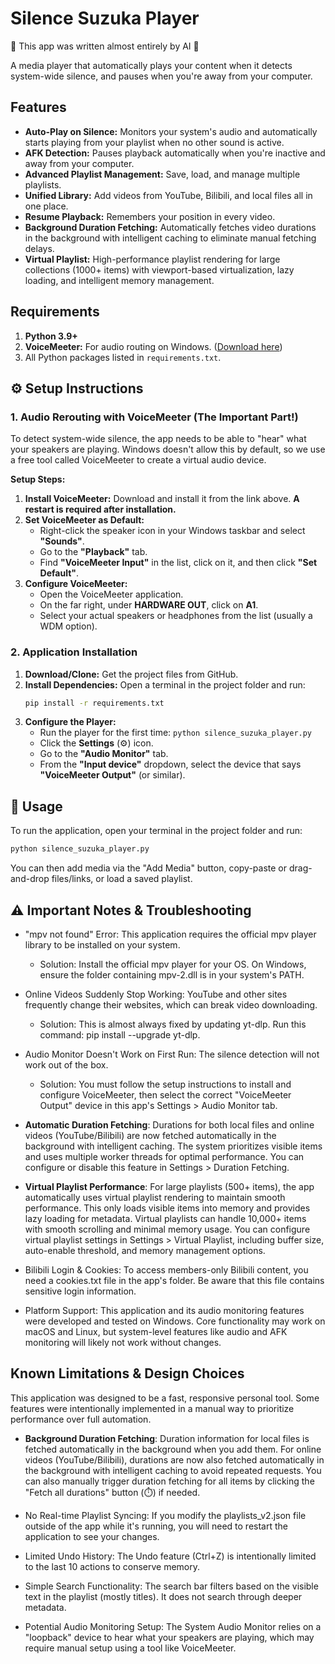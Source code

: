 # Silence Suzuka Player

🤖 This app was written almost entirely by AI 🤖

A media player that automatically plays your content when it detects system-wide silence, and pauses when you're away from your computer.



## Features

* **Auto-Play on Silence:** Monitors your system's audio and automatically starts playing from your playlist when no other sound is active.
* **AFK Detection:** Pauses playback automatically when you're inactive and away from your computer.
* **Advanced Playlist Management:** Save, load, and manage multiple playlists.
* **Unified Library:** Add videos from YouTube, Bilibili, and local files all in one place.
* **Resume Playback:** Remembers your position in every video.
* **Background Duration Fetching:** Automatically fetches video durations in the background with intelligent caching to eliminate manual fetching delays.
* **Virtual Playlist:** High-performance playlist rendering for large collections (1000+ items) with viewport-based virtualization, lazy loading, and intelligent memory management.

## Requirements

1.  **Python 3.9+**
2.  **VoiceMeeter:** For audio routing on Windows. ([Download here](https://vb-audio.com/Voicemeeter/))
3.  All Python packages listed in `requirements.txt`.

## ⚙️ Setup Instructions

### 1. Audio Rerouting with VoiceMeeter (The Important Part!)

To detect system-wide silence, the app needs to be able to "hear" what your speakers are playing. Windows doesn't allow this by default, so we use a free tool called VoiceMeeter to create a virtual audio device.

**Setup Steps:**

1.  **Install VoiceMeeter:** Download and install it from the link above. **A restart is required after installation.**
2.  **Set VoiceMeeter as Default:**
    * Right-click the speaker icon in your Windows taskbar and select **"Sounds"**.
    * Go to the **"Playback"** tab.
    * Find **"VoiceMeeter Input"** in the list, click on it, and then click **"Set Default"**.
3.  **Configure VoiceMeeter:**
    * Open the VoiceMeeter application.
    * On the far right, under **HARDWARE OUT**, click on **A1**.
    * Select your actual speakers or headphones from the list (usually a WDM option).

### 2. Application Installation

1.  **Download/Clone:** Get the project files from GitHub.
2.  **Install Dependencies:** Open a terminal in the project folder and run:
    ```bash
    pip install -r requirements.txt
    ```
3.  **Configure the Player:**
    * Run the player for the first time: `python silence_suzuka_player.py`
    * Click the **Settings** (⚙️) icon.
    * Go to the **"Audio Monitor"** tab.
    * From the **"Input device"** dropdown, select the device that says **"VoiceMeeter Output"** (or similar).

## 🚀 Usage

To run the application, open your terminal in the project folder and run:
```bash
python silence_suzuka_player.py
```
You can then add media via the "Add Media" button, copy-paste or drag-and-drop files/links, or load a saved playlist.

## ⚠️ Important Notes & Troubleshooting
* "mpv not found" Error: This application requires the official mpv player library to be installed on your system.

   * Solution: Install the official mpv player for your OS. On Windows, ensure the folder containing mpv-2.dll is in your system's PATH.

* Online Videos Suddenly Stop Working: YouTube and other sites frequently change their websites, which can break video downloading.

   * Solution: This is almost always fixed by updating yt-dlp. Run this command: pip install --upgrade yt-dlp.

* Audio Monitor Doesn't Work on First Run: The silence detection will not work out of the box.

   * Solution: You must follow the setup instructions to install and configure VoiceMeeter, then select the correct "VoiceMeeter Output" device in this app's Settings > Audio Monitor tab.

* **Automatic Duration Fetching**: Durations for both local files and online videos (YouTube/Bilibili) are now fetched automatically in the background with intelligent caching. The system prioritizes visible items and uses multiple worker threads for optimal performance. You can configure or disable this feature in Settings > Duration Fetching.

* **Virtual Playlist Performance**: For large playlists (500+ items), the app automatically uses virtual playlist rendering to maintain smooth performance. This only loads visible items into memory and provides lazy loading for metadata. Virtual playlists can handle 10,000+ items with smooth scrolling and minimal memory usage. You can configure virtual playlist settings in Settings > Virtual Playlist, including buffer size, auto-enable threshold, and memory management options.

* Bilibili Login & Cookies: To access members-only Bilibili content, you need a cookies.txt file in the app's folder. Be aware that this file contains sensitive login information.

* Platform Support: This application and its audio monitoring features were developed and tested on Windows. Core functionality may work on macOS and Linux, but system-level features like audio and AFK monitoring will likely not work without changes.

## Known Limitations & Design Choices
This application was designed to be a fast, responsive personal tool. Some features were intentionally implemented in a manual way to prioritize performance over full automation.

* **Background Duration Fetching**: Duration information for local files is fetched automatically in the background when you add them. For online videos (YouTube/Bilibili), durations are now also fetched automatically in the background with intelligent caching to avoid repeated requests. You can also manually trigger duration fetching for all items by clicking the "Fetch all durations" button (⏱️) if needed.

* No Real-time Playlist Syncing: If you modify the playlists_v2.json file outside of the app while it's running, you will need to restart the application to see your changes.

* Limited Undo History: The Undo feature (Ctrl+Z) is intentionally limited to the last 10 actions to conserve memory.

* Simple Search Functionality: The search bar filters based on the visible text in the playlist (mostly titles). It does not search through deeper metadata.

* Potential Audio Monitoring Setup: The System Audio Monitor relies on a "loopback" device to hear what your speakers are playing, which may require manual setup using a tool like VoiceMeeter.
